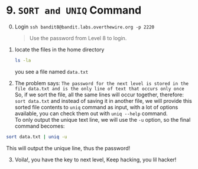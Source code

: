 # 9. `SORT and UNIQ` Command 

0. Login ```ssh bandit8@bandit.labs.overthewire.org -p 2220```
    >Use the password from Level 8 to login.
    
1. locate the files in the home directory
   ```bash
   ls -la
   ```
   you see a file named ```data.txt```
  
2. The problem says:
  ```The password for the next level is stored in the file data.txt and is the only line of text that occurs only once```
So, if we sort the file, all the same lines will occur together, therefore: ```sort data.txt```
and instead of saving it in another file, we will provide this sorted file contents to ```uniq``` command as input, with a lot of options available, you can check them out with ```uniq --help``` command.   
To only output the unique text line, we will use the ```-u``` option,
  so the final command becomes:
```bash
sort data.txt | uniq -u
```
This will output the unique line, thus the password!
   
3. Voila!, you have the key to next level, Keep hacking, you lil hacker!
